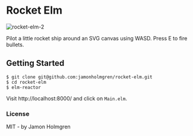 # Rocket Elm

![rocket-elm-2](https://cloud.githubusercontent.com/assets/1479215/19426213/9777b5b6-93ef-11e6-8508-b4d54b4d8325.gif)


Pilot a little rocket ship around an SVG canvas using WASD. Press E to fire bullets.

## Getting Started

```sh-session
$ git clone git@github.com:jamonholmgren/rocket-elm.git
$ cd rocket-elm
$ elm-reactor
```

Visit http://localhost:8000/ and click on `Main.elm`.

### License

MIT - by Jamon Holmgren
